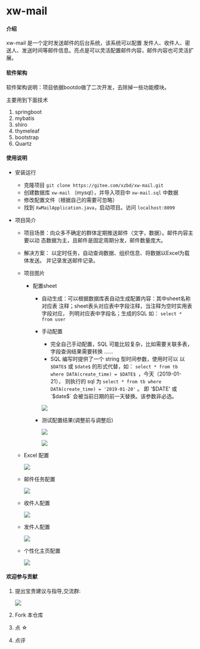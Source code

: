 # xw-mail

#### 介绍
xw-mail 是一个定时发送邮件的后台系统，该系统可以配置 发件人、收件人、密送人、发送时间等邮件信息。亮点是可以灵活配置邮件内容，邮件内容也可灵活扩展。

#### 软件架构
软件架构说明：项目依据bootdo做了二次开发，去除掉一些功能模块。

主要用到下面技术
1. springboot
2. mybatis
3. shiro
4. thymeleaf
5. bootstrap
6. Quartz

#### 使用说明

* 安装运行

    * 克隆项目 ` git clone https://gitee.com/xzbd/xw-mail.git `
    * 创建数据库 `xw-mail` （mysql），并导入项目中 ` xw-mail.sql ` 中数据
    * 修改配置文件（根据自己的需要可忽略）
    * 找到 ` XwMailApplication.java `，启动项目。访问 ` localhost:8099 `

* 项目简介

    *  项目场景：向众多不确定的群体定期推送邮件（文字，数据）。邮件内容主要以动
    态数据为主，且邮件是固定周期分发，邮件数量庞大。

    * 解决方案： 以定时任务，自动查询数据、组织信息、将数据以Excel为载体发送。
    并记录发送邮件记录。

    * 项目图片
        * 配置sheet
            * 自动生成：可以根据数据库表自动生成配置内容：其中sheet名称对应表
        注释；sheet表头对应表中字段注释，当注释为空时实用表字段对应，
        列明对应表中字段名；生成的SQL 如： `select * from user `
            * 手动配置
                * 完全自己手动配置，SQL 可能比较复杂，比如需要关联多表，字段查询结果需要转换 ……
                * SQL 编写时提供了一个 string 型时间参数，使用时可以
                以 `$DATE$` 或 `$date$` 的形式代替，如：
                `select * from tb where DATA(create_time) = $DATE$ `，今天（2019-01-21），
                则执行的 sql 为 `select * from tb where DATA(create_time) = '2019-01-20'` 。
                即 '$DATE' 或 `$date$` 会被当前日期的前一天替换。该参数非必选。

                ![](docs/img/1548326156.jpg)

            * 测试配置结果(调整前与调整后)

                ![](docs/img/1548326156(1).jpg)

                ![](docs/img/1548326156(2).jpg)
    * Excel 配置

        ![](docs/img/1548382123(1).jpg)

    * 邮件任务配置

        ![](docs/img/1548326156(3).jpg)

    * 收件人配置

        ![](docs/img/1548396829(1).jpg)

    * 发件人配置

        ![](docs/img/1548396682(1).jpg)

    * 个性化主页配置

        ![](docs/img/1548322792(1).jpg)


#### 欢迎参与贡献

1. 提出宝贵建议与指导,交流群:

    ![](docs/img/xw-mailQrCode.png)
2. Fork 本仓库
3. 点 ☆
4. 点评
